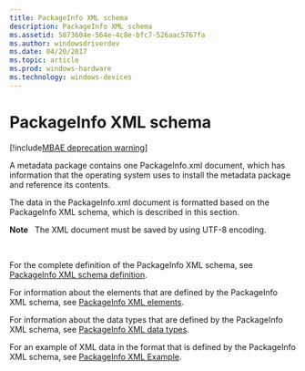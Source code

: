 ```yaml
---
title: PackageInfo XML schema
description: PackageInfo XML schema
ms.assetid: 5873604e-564e-4c8e-bfc7-526aac5767fa
ms.author: windowsdriverdev
ms.date: 04/20/2017
ms.topic: article
ms.prod: windows-hardware
ms.technology: windows-devices
---
```


# PackageInfo XML schema

[!include[MBAE deprecation warning](mbae-deprecation-warning.md)]

A metadata package contains one PackageInfo.xml document, which has information that the operating system uses to install the metadata package and reference its contents.

The data in the PackageInfo.xml document is formatted based on the PackageInfo XML schema, which is described in this section.

**Note**  
The XML document must be saved by using UTF-8 encoding.

 

For the complete definition of the PackageInfo XML schema, see [PackageInfo XML schema definition](packageinfo-xml-schema-definition.md).

For information about the elements that are defined by the PackageInfo XML schema, see [PackageInfo XML elements](packageinfo-xml-elements.md).

For information about the data types that are defined by the PackageInfo XML schema, see [PackageInfo XML data types](packageinfo-xml-data-types.md).

For an example of XML data in the format that is defined by the PackageInfo XML schema, see [PackageInfo XML Example](packageinfo-xml-example.md).

 

 





